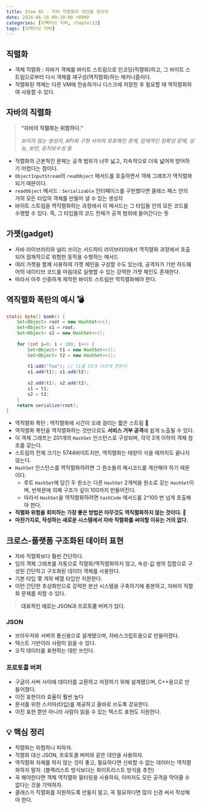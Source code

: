 ```yaml
---
title: Item 85 - 자바 직렬화의 대안을 찾아라
date: 2024-06-16 09:10:00 +0900
categories: [이펙티브 자바, chapter12]
tags: [이펙티브 자바]
---
```


## **직렬화**
- 객체 직렬화 : 자바가 객체를 바이트 스트림으로 인코딩(직렬화)하고, 그 바이트 스트림으로부터 다시 객체를 재구성(역직렬화)하는 매커니즘이다.
- 직렬화된 객체는 다른 VM에 전송하거나 디스크에 저장한 후 필요할 때 역직렬화하여 사용할 수 있다.

## **자바의 직렬화**

> **“자바의 직렬화는 위험하다.”**
> 
> *보이지 않는 생성자, API와 구현 사이의 모호해진 경계, 잠재적인 정확성 문제, 성능, 보안, 유지보수성 등*

- 직렬화의 근본적인 문제는 공격 범위가 너무 넓고, 지속적으로 더욱 넓어져 방어하기 어렵다는 점이다.
- `ObjectInputStream`의 `readObject` 메서드를 호출하면서 객체 그래프가 역직렬화되기 때문이다.
- `readObject` 메서드 : `Serializable` 인터페이스를 구현했다면 클래스 패스 안의 거의 모든 타입의 객체를 만들어 낼 수 있는 생성자
- 바이트 스트림을 역직렬화하는 과정에서 이 메서드는 그 타입들 안의 모든 코드를 수행할 수 있다. 즉, 그 타입들의 코드 전체가 공격 범위에 들어간다는 뜻

## **가젯(gadget)**

- 자바 라이브러리와 널리 쓰이는 서드파티 라이브러리에서 역직렬화 과정에서 호출되어 잠재적으로 위험한 동작을 수행하는 메서드
- 여러 가젯을 함께 사용하여 가젯 체인을 구성할 수도 있는데, 공격자가 기반 하드웨어의 네이티브 코드를 마음대로 실행할 수 있는 강력한 가젯 체인도 존재한다.
- 따라서 아주 신중하게 제작한 바이트 스트림만 역직렬화해야 한다.

## **역직렬화 폭탄의 예시 💣**

```java
static byte[] bomb() {
    Set<Object> root = new HashSet<>();
    Set<Object> s1 = root;
    Set<Object> s2 = new HashSet<>();
    
    for (int i=0; i < 100; i++) {
        Set<Object> t1 = new HashSet<>();
        Set<Object> t2 = new HashSet<>();
        
        t1.add("foo"); // t1을 t2과 다르게 만든다.
        s1.add(t1); s1.add(t2);
        
        s2.add(t1); s2.add(t2);
        s1 = t1;
        s2 = t2;
    }
    return serialize(root);
}
```

- 역직렬화 폭탄 : 역직렬화에 시간이 오래 걸리는 짧은 스트림 🐢
- 역직렬화 폭탄을 역직렬화하는 것만으로도 **서비스 거부 공격**에 쉽게 노출될 수 있다.
- 이 객체 그래프는 201개의 `HashSet` 인스턴스로 구성되며, 각각 3개 이하의 객체 참조를 갖는다.
- 스트림의 전체 크기는 5744바이트지만, 역직렬화는 태양이 식을 때까지도 끝나지 않는다.
- `HashSet` 인스턴스를 역직렬화하려면 그 원소들의 해시코드를 계산해야 하기 때문이다.
    - 루트 `HashSet`에 담긴 두 원소는 다른 `HashSet` 2개씩을 원소로 갖는 `HashSet`이며, 반복문에 의해 구조가 깊이 100까지 만들어진다.
    - 따라서 `HashSet`을 역직렬화하려면 `hashCode` 메서드를 2^100 번 넘게 호출해야 한다.
- **직렬화 위험을 회피하는 가장 좋은 방법은 아무것도 역직렬화하지 않는 것이다. 🙅**
- **마찬가지로, 작성하는 새로운 시스템에서 자바 직렬화를 써야할 이유는 거의 없다.**

## **크로스-플랫폼 구조화된 데이터 표현**

- 자바 직렬화보다 훨씬 간단하다.
- 임의 객체 그래프를 자동으로 직렬화/역직렬화하지 않고, 속성-값 쌍의 집합으로 구성된 간단하고 구조화된 데이터 객체를 사용한다.
- 기본 타입 몇 개와 배열 타입만 지원한다.
- 이런 간단한 추상화만으로 강력한 분산 시스템을 구축하기에 충분하고, 자바의 직렬화 문제를 피할 수 있다.

> **대표적인 예로는 JSON과 프로토콜 버퍼가 있다.**

### **JSON**

- 브라우저와 서버의 통신용으로 설계됐으며, 자바스크립트용으로 만들어졌다.
- 텍스트 기반이라 사람이 읽을 수 있다.
- 오직 데이터를 표현하는 데만 쓰인다.

### **프로토콜 버퍼**

- 구글이 서버 사이에 데이터를 교환하고 저장하기 위해 설계됐으며, C++용으로 만들어졌다.
- 이진 표현이라 효율이 훨씬 높다
- 문서를 위한 스키마(타입)를 제공하고 올바로 쓰도록 강요한다.
- 이진 표현 뿐만 아니라 사람이 읽을 수 있는 텍스트 표현도 지원한다.

## **💡 핵심 정리**

- 직렬화는 위험하니 피하자.
- 직렬화 대신 JSON, 프로토콜 버퍼와 같은 대안을 사용하자.
- 역직렬화 자체를 하지 않는 것이 좋고, 필요하다면 신뢰할 수 없는 데이터는 역직렬화하지 말자. (블랙리스트 방식보다는 화이트리스트 방식을 추천)
- 꼭 해야한다면 객체 역직렬화 필터링을 사용하되, 이마저도 모든 공격을 막아줄 수 없다는 것을 기억하자.
- 클래스가 직렬화를 지원하도록 만들지 말고, 꼭 필요하다면 많이 신경 써서 작성해야 한다.
